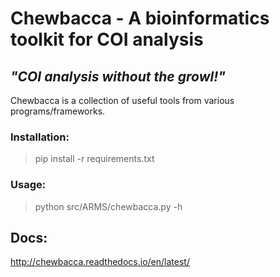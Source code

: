 # Chewbacca - A bioinformatics toolkit for COI analysis
## _"COI analysis without the growl!"_
Chewbacca is a collection of useful tools from various programs/frameworks.

### Installation:
>pip install -r requirements.txt

### Usage:
>python src/ARMS/chewbacca.py -h

## Docs:
http://chewbacca.readthedocs.io/en/latest/

